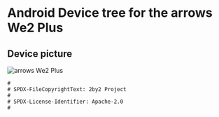 # Android Device tree for the arrows We2 Plus

## Device picture
![arrows We2 Plus](https://www.fcnt.com/product/arrows/m06-sim-free/images/we2plus_gold.webp "arrows We2 Plus")

```
#
# SPDX-FileCopyrightText: 2by2 Project
#
# SPDX-License-Identifier: Apache-2.0
#
```
